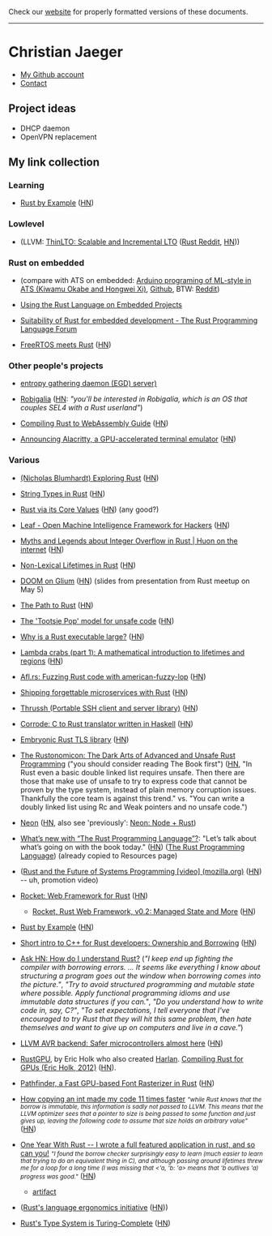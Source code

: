 Check our [website](http://rustaceans.uk/) for
properly formatted versions of these documents.

---

# Christian Jaeger

* [My Github account](https://github.com/pflanze)
* [Contact](http://christianjaeger.ch/contact.html)

## Project ideas

* DHCP daemon
* OpenVPN replacement

## My link collection

### Learning

* [Rust by Example](http://rustbyexample.com/) ([HN](https://news.ycombinator.com/item?id=11657250))


### Lowlevel

* (LLVM: [ThinLTO: Scalable and Incremental LTO](http://blog.llvm.org/2016/06/thinlto-scalable-and-incremental-lto.html) ([Rust Reddit](https://www.reddit.com/r/rust/comments/4p4l5k/), [HN](https://news.ycombinator.com/item?id=11961621)))


### Rust on embedded 

* (compare with ATS on embedded: [Arduino programing of ML-style in ATS (Kiwamu Okabe and Hongwei Xi)](http://www.metasepi.org/doc/metasepi-icfp2015-arduino-ats.pdf), [Github](https://github.com/fpiot/arduino-ats), BTW: [Reddit](https://www.reddit.com/r/ats))

* [Using the Rust Language on Embedded Projects](https://spin.atomicobject.com/2015/02/20/rust-language-c-embedded/)

* [Suitability of Rust for embedded development - The Rust Programming Language Forum](https://users.rust-lang.org/t/suitability-of-rust-for-embedded-development/371)

* [FreeRTOS meets Rust](http://www.hashmismatch.net/freertos-meets-rust/) ([HN](https://news.ycombinator.com/item?id=12592161))


### Other people's projects

* [entropy gathering daemon (EGD) server)](https://gitlab.com/JasperWallace/egd-server)

* [Robigalia](https://robigalia.org/) ([HN](https://news.ycombinator.com/item?id=13267298): *"you'll be interested in Robigalia, which is an OS that couples SEL4 with a Rust userland"*)

* [Compiling Rust to WebAssembly Guide](https://medium.com/@chicoxyzzy/compiling-rust-to-webassembly-guide-411066a69fde#.x4y184tj6) ([HN](https://news.ycombinator.com/item?id=13323396))

* [Announcing Alacritty, a GPU-accelerated terminal emulator](http://blog.jwilm.io/announcing-alacritty/) ([HN](https://news.ycombinator.com/item?id=13338592))



### Various

* [(Nicholas Blumhardt) Exploring Rust](http://nblumhardt.com/2016/03/exploring-rust/) ([HN](https://news.ycombinator.com/item?id=11342742))

* [String Types in Rust](http://andrewbrinker.github.io/blog/2016/03/27/string-types-in-rust/) ([HN](https://news.ycombinator.com/item?id=11376217))

* [Rust via its Core Values](http://designisrefactoring.com/2016/04/01/rust-via-its-core-values/) ([HN](https://news.ycombinator.com/item?id=11416860)) (any good?)

* [Leaf - Open Machine Intelligence Framework for Hackers](https://github.com/autumnai/leaf) ([HN](https://news.ycombinator.com/item?id=11562805))

* [Myths and Legends about Integer Overflow in Rust | Huon on the internet](http://huonw.github.io/blog/2016/04/myths-and-legends-about-integer-overflow-in-rust/) ([HN](https://news.ycombinator.com/item?id=11595398))

* [Non-Lexical Lifetimes in Rust](http://smallcultfollowing.com/babysteps/blog/2016/04/27/non-lexical-lifetimes-introduction/) ([HN](https://news.ycombinator.com/item?id=11611436))

* [DOOM on Glium](https://docs.google.com/presentation/d/1TjWba0CR9RHFm47rvW1nFUlmouaR55Xt235aHyLPf9U/edit#slide=id.p) ([HN](https://news.ycombinator.com/item?id=11666017)) (slides from presentation from Rust meetup on May 5)

* [The Path to Rust](https://thesquareplanet.com/blog/the-path-to-rust/?) ([HN](https://news.ycombinator.com/item?id=11774850))

* [The 'Tootsie Pop' model for unsafe code](http://smallcultfollowing.com/babysteps/blog/2016/05/27/the-tootsie-pop-model-for-unsafe-code/) ([HN](https://news.ycombinator.com/item?id=11787846))

* [Why is a Rust executable large?](https://lifthrasiir.github.io/rustlog/why-is-a-rust-executable-large.html) ([HN](https://news.ycombinator.com/item?id=11823949))

* [Lambda crabs (part 1): A mathematical introduction to lifetimes and regions](http://ticki.github.io/blog/lambda_crabs_1/) ([HN](https://news.ycombinator.com/item?id=11850037))

* [Afl.rs: Fuzzing Rust code with american-fuzzy-lop](https://github.com/frewsxcv/afl.rs) ([HN](https://news.ycombinator.com/item?id=11936983))

* [Shipping forgettable microservices with Rust](https://precompile.com/2016/06/23/shipping-forgettable-microservices-with-rust.html) ([HN](https://news.ycombinator.com/item?id=11968613))

* [Thrussh (Portable SSH client and server library)](https://pijul.org/thrussh/) ([HN](https://news.ycombinator.com/item?id=12057386))

* [Corrode: C to Rust translator written in Haskell](https://github.com/jameysharp/corrode) ([HN](https://news.ycombinator.com/item?id=12056230))

* [Embryonic Rust TLS library](https://github.com/ctz/rustls) ([HN](https://news.ycombinator.com/item?id=12064022))

* [The Rustonomicon: The Dark Arts of Advanced and Unsafe Rust Programming](https://doc.rust-lang.org/nomicon/README.html) ("you should consider reading The Book first") ([HN](https://news.ycombinator.com/item?id=12065912), "In Rust even a basic double linked list requires unsafe. Then there are those that make use of unsafe to try to express code that cannot be proven by the type system, instead of plain memory corruption issues. Thankfully the core team is against this trend." vs. "You can write a doubly linked list using Rc and Weak pointers and no unsafe code.")

* [Neon](https://github.com/rustbridge/neon) ([HN](https://news.ycombinator.com/item?id=12135650), also see 'previously': [Neon: Node + Rust](http://calculist.org/blog/2015/12/23/neon-node-rust/))

* [What’s new with “The Rust Programming Language”?](http://words.steveklabnik.com/whats-new-with-the-rust-programming-language): "Let’s talk about what’s going on with the book today." ([HN](https://news.ycombinator.com/item?id=12291615)) ([The Rust Programming Language](http://rust-lang.github.io/book/)) (already copied to Resources page)

* ([Rust and the Future of Systems Programming [video] (mozilla.org)](https://hacks.mozilla.org/2016/11/rust-and-the-future-of-systems-programming/) ([HN](https://news.ycombinator.com/item?id=12969014)) -- uh, promotion video)

* [Rocket: Web Framework for Rust](https://rocket.rs/) ([HN](https://news.ycombinator.com/item?id=13245475))

    * [Rocket, Rust Web Framework, v0.2: Managed State and More](https://rocket.rs/news/2017-02-06-version-0.2/) ([HN](https://news.ycombinator.com/item?id=13581420))

* [Rust by Example](http://rustbyexample.com/index.html) ([HN](https://news.ycombinator.com/item?id=13402770))

* [Short intro to C++ for Rust developers: Ownership and Borrowing](http://nercury.github.io/c++/intro/2017/01/22/cpp-for-rust-devs.html) ([HN](https://news.ycombinator.com/item?id=13456852))

* [Ask HN: How do I understand Rust?](https://news.ycombinator.com/item?id=13503088) (*"I keep end up fighting the compiler with borrowing errors. ... It seems like everything I know about structuring a program goes out the window when borrowing comes into the picture."*, *"Try to avoid structured programming and mutable state where possible. Apply functional programming idioms and use immutable data structures if you can."*, *"Do you understand how to write code in, say, C?"*, *"To set expectations, I tell everyone that I've encouraged to try Rust that they will hit this same problem, then hate themselves and want to give up on computers and live in a cave."*)

* [LLVM AVR backend: Safer microcontrollers almost here](http://dylanmckay.io/blog/rust/avr/llvm/2017/02/09/safer-microcontrollers-almost-here.html) ([HN](https://news.ycombinator.com/item?id=13620790))

* [RustGPU](https://github.com/eholk/RustGPU), by Eric Holk who also created 
  [Harlan](https://github.com/eholk/harlan).
  [Compiling Rust for GPUs (Eric Holk, 2012)](http://blog.theincredibleholk.org/blog/2012/12/05/compiling-rust-for-gpus/) ([HN](https://news.ycombinator.com/item?id=6933912)).

* [Pathfinder, a Fast GPU-based Font Rasterizer in Rust](http://pcwalton.github.io/blog/2017/02/14/pathfinder/) ([HN](https://news.ycombinator.com/item?id=13647146))

* [How copying an int made my code 11 times faster](https://medium.com/@robertgrosse/how-copying-an-int-made-my-code-11-times-faster-f76c66312e0f#.bg7ino1f9) <small>*"while Rust knows that the borrow is immutable, this information is sadly not passed to LLVM. This means that the LLVM optimizer sees that a pointer to size is being passed to some function and just gives up, leaving the following code to assume that size holds an arbitrary value"*</small> ([HN](https://news.ycombinator.com/item?id=13682929))

* [One Year With Rust -- I wrote a full featured application in rust, and so can you!](http://vitiral.github.io/2017/02/25/one-year-with-rust.html) <small>*"I found the borrow checker surprisingly easy to learn (much easier to learn that trying to do an equivalent thing in C), and although passing around lifetimes threw me for a loop for a long time (I was missing that <'a, 'b: 'a> means that 'b outlives 'a) progress was good."*</small> ([HN](https://news.ycombinator.com/item?id=13732706))

    * [artifact](https://github.com/vitiral/artifact)

* ([Rust's language ergonomics initiative](https://blog.rust-lang.org/2017/03/02/lang-ergonomics.html) ([HN](https://news.ycombinator.com/item?id=13785277)))

* [Rust's Type System is Turing-Complete](https://sdleffler.github.io/RustTypeSystemTuringComplete/) ([HN](https://news.ycombinator.com/item?id=13843288))

